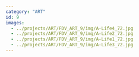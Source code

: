 ```yaml
---
category: "ART"
id: 9
images:
  - ../projects/ART/FDV_ART_9/img/A-Life4_72.jpg
  - ../projects/ART/FDV_ART_9/img/A-Life2_72.jpg
  - ../projects/ART/FDV_ART_9/img/A-Life1_72.jpg
  - ../projects/ART/FDV_ART_9/img/A-Life3_72.jpg
---
```


